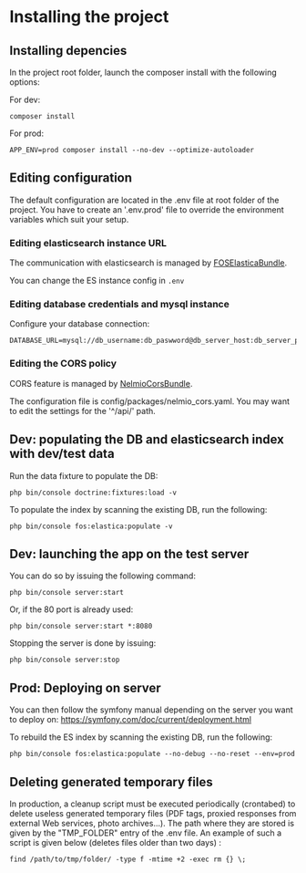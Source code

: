 # Installing the project

## Installing depencies

In the project root folder, launch the composer install with the following options:

For dev:
```
composer install
```

For prod:
```
APP_ENV=prod composer install --no-dev --optimize-autoloader
```

## Editing configuration

The default configuration are located in the .env file at root folder of the project. You have to create an '.env.prod' file to override the environment variables which suit your setup.

### Editing elasticsearch instance URL

The communication with elasticsearch is managed by [FOSElasticaBundle](https://github.com/FriendsOfSymfony/FOSElasticaBundle). 

You can change the ES instance config in `.env`

### Editing database credentials and mysql instance 

Configure your database connection:

```
DATABASE_URL=mysql://db_username:db_paswword@db_server_host:db_server_port/db_name
```
### Editing the CORS policy

CORS feature is managed by [NelmioCorsBundle](https://github.com/nelmio/NelmioCorsBundle). 

The configuration file is config/packages/nelmio_cors.yaml. You may want to edit the settings for the '^/api/' path.

## Dev: populating the DB and elasticsearch index with dev/test data

Run the data fixture to populate the DB:

```
php bin/console doctrine:fixtures:load -v
```

To populate the index by scanning the existing DB, run the following:

```
php bin/console fos:elastica:populate -v
```

## Dev: launching the app on the test server

You can do so by issuing the following command:

```
php bin/console server:start
```

Or, if the 80 port is already used:
```
php bin/console server:start *:8080
```

Stopping the server is done by issuing:
```
php bin/console server:stop
```

## Prod: Deploying on server

You can then follow the symfony manual depending on the server you want to deploy on: https://symfony.com/doc/current/deployment.html

To rebuild the ES index by scanning the existing DB, run the following:
```
php bin/console fos:elastica:populate --no-debug --no-reset --env=prod
```

## Deleting generated temporary files

In production, a cleanup script must be executed periodically (crontabed) to delete useless generated temporary files (PDF tags, proxied responses from external Web services, photo archives...). The path where they are stored is given by the "TMP_FOLDER" entry of the .env file. An example of such a script is given below (deletes files older than two days) :

```
find /path/to/tmp/folder/ -type f -mtime +2 -exec rm {} \;
```


